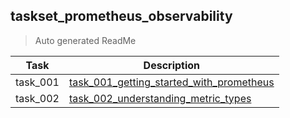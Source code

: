 ## taskset_prometheus_observability

> Auto generated ReadMe

| Task     | Description                                                                                                           |
|----------|-----------------------------------------------------------------------------------------------------------------------|
| task_001 | [task_001_getting_started_with_prometheus](taskset_prometheus_observability/task_001_getting_started_with_prometheus) |
| task_002 | [task_002_understanding_metric_types](taskset_prometheus_observability/task_002_understanding_metric_types)           |


